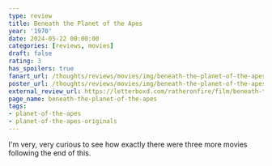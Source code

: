 ```yaml
---
type: review
title: Beneath the Planet of the Apes
year: '1970'
date: 2024-05-22 00:00:00
categories: [reviews, movies]
draft: false
rating: 3
has_spoilers: true
fanart_url: /thoughts/reviews/movies/img/beneath-the-planet-of-the-apes_fanart.png
poster_url: /thoughts/reviews/movies/img/beneath-the-planet-of-the-apes_poster.png
external_review_url: https://letterboxd.com/ratheronfire/film/beneath-the-planet-of-the-apes/
page_name: beneath-the-planet-of-the-apes
tags:
- planet-of-the-apes
- planet-of-the-apes-originals
---
```


I'm very, very curious to see how exactly there were three more movies following the end of this.


